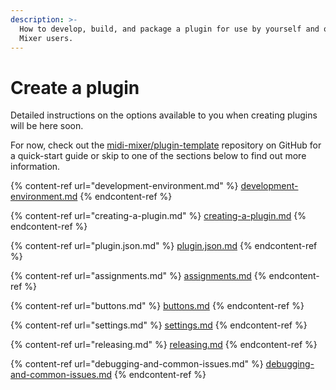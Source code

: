 ```yaml
---
description: >-
  How to develop, build, and package a plugin for use by yourself and other MIDI
  Mixer users.
---
```


# Create a plugin

Detailed instructions on the options available to you when creating plugins will be here soon.

For now, check out the [midi-mixer/plugin-template](https://github.com/midi-mixer/plugin-template) repository on GitHub for a quick-start guide or skip to one of the sections below to find out more information.

{% content-ref url="development-environment.md" %}
[development-environment.md](development-environment.md)
{% endcontent-ref %}

{% content-ref url="creating-a-plugin.md" %}
[creating-a-plugin.md](creating-a-plugin.md)
{% endcontent-ref %}

{% content-ref url="plugin.json.md" %}
[plugin.json.md](plugin.json.md)
{% endcontent-ref %}

{% content-ref url="assignments.md" %}
[assignments.md](assignments.md)
{% endcontent-ref %}

{% content-ref url="buttons.md" %}
[buttons.md](buttons.md)
{% endcontent-ref %}

{% content-ref url="settings.md" %}
[settings.md](settings.md)
{% endcontent-ref %}

{% content-ref url="releasing.md" %}
[releasing.md](releasing.md)
{% endcontent-ref %}

{% content-ref url="debugging-and-common-issues.md" %}
[debugging-and-common-issues.md](debugging-and-common-issues.md)
{% endcontent-ref %}

